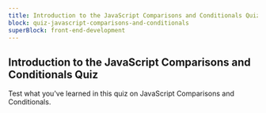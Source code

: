 ```yaml
---
title: Introduction to the JavaScript Comparisons and Conditionals Quiz
block: quiz-javascript-comparisons-and-conditionals
superBlock: front-end-development
---
```


## Introduction to the JavaScript Comparisons and Conditionals Quiz

Test what you've learned in this quiz on JavaScript Comparisons and Conditionals.
